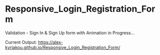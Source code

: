 # Responsive_Login_Registration_Form
Validation - Sign In &amp; Sign Up form with Animation in Progress...

Current Output: https://alex-kyriakou.github.io/Responsive_Login_Registration_Form/

